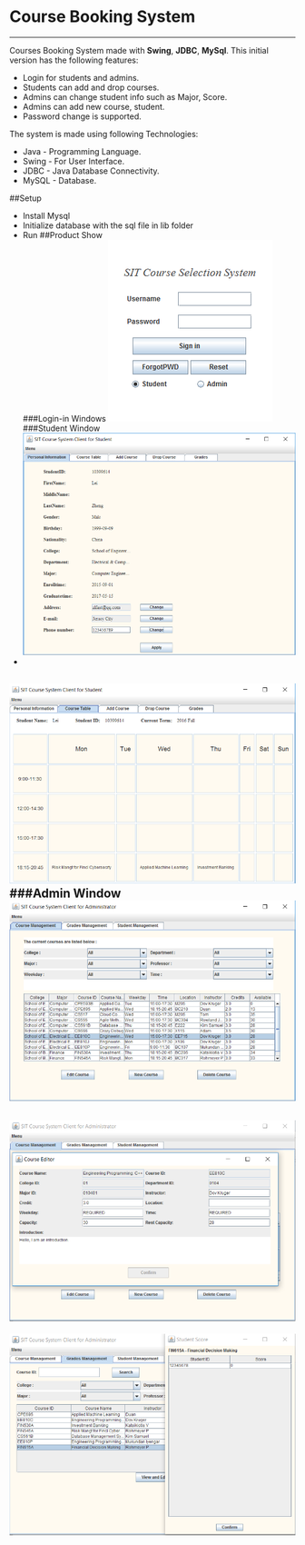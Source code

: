 # Course Booking System
---
Courses Booking System made with __Swing__, __JDBC__, __MySql__. This initial version has the following features:  
 
- Login for students and admins.  
- Students can add and drop courses.  
- Admins can change student info such as Major, Score.  
- Admins can add new course, student.  
- Password change is supported.  
  
The system is made using following Technologies:  
  
- Java - Programming Language.  
- Swing - For User Interface.  
- JDBC - Java Database Connectivity.  
- MySQL - Database.  
  
##Setup  
- Install Mysql
- Initialize database with the sql file in lib folder
- Run
##Product Show  
###Login-in Windows
![image](https://github.com/leizheng8686/BookingSystem/blob/master/lib/loginWindow.png)
###Student Window
![image](https://github.com/leizheng8686/BookingSystem/blob/master/lib/StuClient_personal_info.png)
-
![image](https://github.com/leizheng8686/BookingSystem/blob/master/lib/StuCilent_course_table.png)
###Admin Window
![image](https://github.com/leizheng8686/BookingSystem/blob/master/lib/adminClient_course.png)
-
![image](https://github.com/leizheng8686/BookingSystem/blob/master/lib/adminClient_edit_course.png)
-
![image](https://github.com/leizheng8686/BookingSystem/blob/master/lib/adminClient_grade.png)

